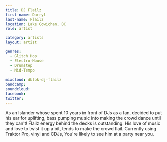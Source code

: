 ```yaml
---
title: DJ Flailz
first-name: Darryl
last-name: Flailz
location: Lake Cowichan, BC
role: artist

category: artists
layout: artist

genres:
  - Glitch Hop
  - Electro-House
  - Drumstep
  - Mid-Tempo
  
mixcloud: dblok-dj-flailz
bandcamp:
soundcloud: 
facebook: 
twitter: 
---
```

As an Islander whose spent 10 years in front of DJs as a fan, decided to put his ear for uplifting, bass pumping music into making the crowd dance until they can't! Flailz energy behind the decks is outstanding. His love of music and love to twist it up a bit, tends to make the crowd flail. Currently using Traktor Pro, vinyl and CDJs, You're likely to see him at a party near you.